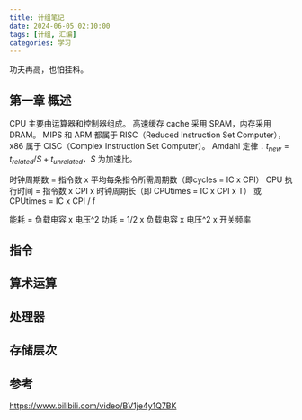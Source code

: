 ```yaml
---
title: 计组笔记
date: 2024-06-05 02:10:00
tags: [计组, 汇编]
categories: 学习
---
```


功夫再高，也怕挂科。

<!--more-->

## 第一章 概述

CPU 主要由运算器和控制器组成。
高速缓存 cache 采用 SRAM，内存采用 DRAM。
MIPS 和 ARM 都属于 RISC（Reduced Instruction Set Computer），x86 属于 CISC（Complex Instruction Set Computer）。
Amdahl 定律：$t_{new} = t_{related}/S + t_{unrelated}$，$S$ 为加速比。

时钟周期数 = 指令数 x 平均每条指令所需周期数（即cycles = IC x CPI）
CPU 执行时间 = 指令数 x CPI x 时钟周期长（即 CPUtimes = IC x CPI x T）
或 CPUtimes = IC x CPI / f

能耗 = 负载电容 x 电压^2
功耗 = 1/2 x 负载电容 x 电压^2 x 开关频率

## 指令

## 算术运算

## 处理器

## 存储层次

## 参考

<https://www.bilibili.com/video/BV1je4y1Q7BK>

